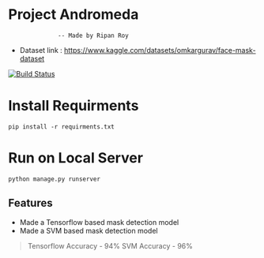 # Project Andromeda
                  -- Made by Ripan Roy
- Dataset link : https://www.kaggle.com/datasets/omkargurav/face-mask-dataset

[![Build Status](https://travis-ci.org/joemccann/dillinger.svg?branch=master)](https://travis-ci.org/joemccann/dillinger)

# Install Requirments
`pip install -r requirments.txt`

# Run on Local Server
`python manage.py runserver`
## Features

- Made a Tensorflow based mask detection model  
- Made a SVM based mask detection model


> Tensorflow Accuracy - 94%
> SVM Accuracy - 96%


